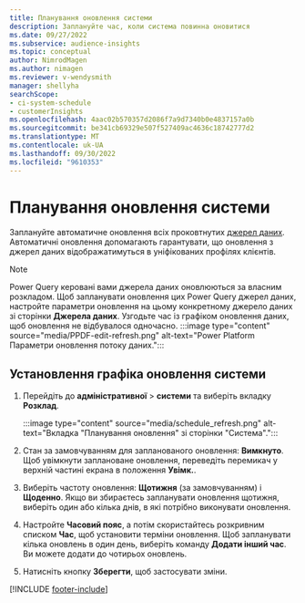 ```yaml
---
title: Планування оновлення системи
description: Заплануйте час, коли система повинна оновитися
ms.date: 09/27/2022
ms.subservice: audience-insights
ms.topic: conceptual
author: NimrodMagen
ms.author: nimagen
ms.reviewer: v-wendysmith
manager: shellyha
searchScope:
- ci-system-schedule
- customerInsights
ms.openlocfilehash: 4aac02b570357d2086f7a9d7340b0e4837157a0b
ms.sourcegitcommit: be341cb69329e507f527409ac4636c18742777d2
ms.translationtype: MT
ms.contentlocale: uk-UA
ms.lasthandoff: 09/30/2022
ms.locfileid: "9610353"
---
```

# <a name="schedule-system-refresh"></a>Планування оновлення системи

Заплануйте автоматичне оновлення всіх проковтнутих [джерел даних](data-sources.md). Автоматичні оновлення допомагають гарантувати, що оновлення з джерел даних відображатимуться в уніфікованих профілях клієнтів.

> [!NOTE]
> Power Query керовані вами джерела даних оновлюються за власним розкладом. Щоб запланувати оновлення цих Power Query джерел даних, настройте параметри оновлення на цьому конкретному джерело даних зі сторінки **Джерела даних**. Узгодьте час із графіком оновлення даних, щоб оновлення не відбувалося одночасно.
> :::image type="content" source="media/PPDF-edit-refresh.png" alt-text="Power Platform Параметри оновлення потоку даних.":::

## <a name="set-system-refresh-schedule"></a>Установлення графіка оновлення системи

1. Перейдіть до **адміністративної** > **системи** та виберіть вкладку **Розклад**.

   :::image type="content" source="media/schedule_refresh.png" alt-text="Вкладка &quot;Планування оновлення&quot; зі сторінки &quot;Система&quot;.":::

1. Стан за замовчуванням для запланованого оновлення: **Вимкнуто**. Щоб увімкнути заплановане оновлення, переведіть перемикач у верхній частині екрана в положення **Увімк.**.

1. Виберіть частоту оновлення: **Щотижня** (за замовчуванням) і **Щоденно**. Якщо ви збираєтесь запланувати оновлення щотижня, виберіть один або кілька днів, в які потрібно виконувати оновлення.

1. Настройте **Часовий пояс**, а потім скористайтесь розкривним списком **Час**, щоб установити терміни оновлення. Щоб запланувати кілька оновлень в один день, виберіть команду **Додати інший час**. Ви можете додати до чотирьох оновлень.

1. Натисніть кнопку **Зберегти**, щоб застосувати зміни.

[!INCLUDE [footer-include](includes/footer-banner.md)]
